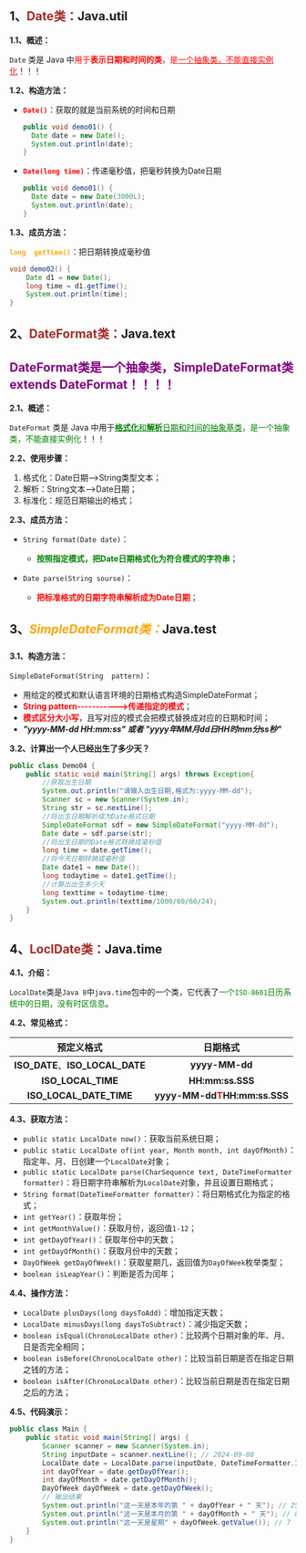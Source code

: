 ## 1、<span style="color:brown">**Date类：**</span>Java.util

**1.1、概述：**

`Date` 类是 Java 中<span style="color:red">用于**表示日期和时间的类**，是<u>一个抽象类，不能直接实例化</u></span>！！！

**1.2、构造方法：**

- <font color="red">**`Date()`**</font>：获取的就是当前系统的时间和日期

  ```java
  public void demo01() {
  	Date date = new Date();
  	System.out.println(date);
  }
  ```

- <font color="red">**`Date(long time)`**</font>：传递毫秒值，把毫秒转换为Date日期

  ```java
  public void demo01() {
  	Date date = new Date(3000L);
  	System.out.println(date);
  }
  ```

**1.3、成员方法：**

<font color="orange">**`long  getTime()`**</font>：把日期转换成毫秒值

```java
void demo02() {
	Date d1 = new Date();
    long time = d1.getTime();
    System.out.println(time);
}
```



## 2、<span style="color:brown">**DateFormat类：**</span>Java.text

## <span style="color:purple">**DateFormat类是一个抽象类，SimpleDateFormat类 extends DateFormat！！！！**</span>

**2.1、概述：**

`DateFormat` 类是 Java 中用于<span style="color:green"><u>**格式化**和**解析**日期和时间的抽象基类</u>，是一个抽象类，不能直接实例化</span>！！！

**2.2、使用步骤：**

1. 格式化：Date日期——>String类型文本；
2. 解析：String文本——>Date日期；
3. 标准化：规范日期输出的格式；

**2.3、成员方法：**

- `String format(Date date)`：
  - <span style="color:green">**按照指定模式，把Date日期格式化为符合模式的字符串**</span>；

- `Date parse(String sourse)`：
  - <span style="color:red">**把标准格式的日期字符串解析成为Date日期**</span>；



## 3、<span style="color:orange">***SimpleDateFormat类：***</span>Java.test

### <!--SimpleDateFromat具体代替DateFormat类的使用过程-->

**3.1、构造方法：**

`SimpleDateFormat(String  pattern)`：

- 用给定的模式和默认语言环境的日期格式构造SimpleDateFormat；
- <span style="color:red">**String   pattern----------->传递指定的模式**</span>；
- <span style="color:red">**模式区分大小写**</span>，且写对应的模式会把模式替换成对应的日期和时间；
- ***"yyyy-MM-dd  HH:mm:ss" 或者 "yyyy年MM月dd日HH时mm分ss秒"***

**3.2、计算出一个人已经出生了多少天？**

```java
public class Demo04 {
    public static void main(String[] args) throws Exception{
        //获取出生日期
        System.out.println("请输入出生日期,格式为:yyyy-MM-dd");
        Scanner sc = new Scanner(System.in);
        String str = sc.nextLine();
        //将出生日期解析成为Date格式日期
        SimpleDateFormat sdf = new SimpleDateFormat("yyyy-MM-dd");
        Date date = sdf.parse(str);
        //将出生日期的Date格式转换成毫秒值
        long time = date.getTime();
        //将今天日期转换成毫秒值
        Date date1 = new Date();
        long todaytime = date1.getTime();
        //计算出出生多少天
        long texttime = todaytime-time;
        System.out.println(texttime/1000/60/60/24);
    }
}
```



## 4、<span style="color:brown">**LoclDate类：**</span>Java.time

**4.1、介绍：**

`LocalDate`类是`Java 8`中`java.time`包中的一个类，它代表了<span style="color:green">一个`ISO-8601`日历系统中的日期，没有时区信息</span>。

**4.2、常见格式：**

|            预定义格式            |                          日期格式                          |
| :------------------------------: | :--------------------------------------------------------: |
| **ISO_DATE**、**ISO_LOCAL_DATE** |                       **yyyy-MM-dd**                       |
|        **ISO_LOCAL_TIME**        |                      **HH:mm:ss.SSS**                      |
|     **ISO_LOCAL_DATE_TIME**      | **yyyy-MM-dd<span style="color:red">T</span>HH:mm:ss.SSS** |

**4.3、获取方法：**

- `public static LocalDate now()`：获取当前系统日期；
- `public static LocalDate of(int year, Month month, int dayOfMonth)`：指定年、月、日创建一个`LocalDate`对象；
- `public static LocalDate parse(CharSequence text, DateTimeFormatter formatter)`：将日期字符串解析为`LocalDate`对象，并且设置日期格式；
- `String format(DateTimeFormatter formatter)`：将日期格式化为指定的格式；
- `int getYear()`：获取年份；
- `int getMonthValue()`：获取月份，返回值`1-12`；
- `int getDayOfYear()`：获取年份中的天数；
- `int getDayOfMonth()`：获取月份中的天数；
- `DayOfWeek getDayOfWeek()`：获取星期几，返回值为`DayOfWeek`枚举类型；
- `boolean isLeapYear()`：判断是否为闰年；

**4.4、操作方法：**

- `LocalDate plusDays(long daysToAdd)`：增加指定天数；
- `LocalDate minusDays(long daysToSubtract)`：减少指定天数；
- `boolean isEqual(ChronoLocalDate other)`：比较两个日期对象的年、月、日是否完全相同；
- `boolean isBefore(ChronoLocalDate other)`：比较当前日期是否在指定日期之钱的方法；
- `boolean isAfter(ChronoLocalDate other)`：比较当前日期是否在指定日期之后的方法；

**4.5、代码演示：**

```java
public class Main {
    public static void main(String[] args) {
        Scanner scanner = new Scanner(System.in);
        String inputDate = scanner.nextLine(); // 2024-09-08
        LocalDate date = LocalDate.parse(inputDate, DateTimeFormatter.ISO_DATE);
        int dayOfYear = date.getDayOfYear();
        int dayOfMonth = date.getDayOfMonth();
        DayOfWeek dayOfWeek = date.getDayOfWeek();
        // 输出结果
        System.out.println("这一天是本年的第 " + dayOfYear + " 天"); // 252
        System.out.println("这一天是本月的第 " + dayOfMonth + " 天"); // 8
        System.out.println("这一天是星期" + dayOfWeek.getValue()); // 7
    }
}
```
